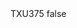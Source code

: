 <?xml version="1.0" encoding="UTF-8"?>
<CustomMetadata xmlns="http://soap.sforce.com/2006/04/metadata">
    <label>TXU375</label>
    <protected>false</protected>
</CustomMetadata>
